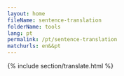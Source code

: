 ```yaml
---
layout: home
fileName: sentence-translation
folderName: tools
lang: pt
permalink: /pt/sentence-translation
matchurls: en&&pt
---
```

{% include section/translate.html %}